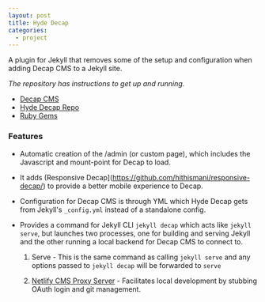 ```yaml
---
layout: post
title: Hyde Decap
categories:
  - project
---
```


A plugin for Jekyll that removes some of the setup and configuration when adding Decap CMS to a Jekyll site.

_The repository has instructions to get up and running._

- [Decap CMS](https://decapcms.org)
- [Hyde Decap Repo](https://github.com/gregdaynes/hyde-decap)
- [Ruby Gems](https://rubygems.org/gems/hyde-decap)

### Features

- Automatic creation of the /admin (or custom page), which includes the Javascript and mount-point for Decap to load.

- It adds (Responsive Decap](https://github.com/hithismani/responsive-decap/) to provide a better mobile experience to Decap.

- Configuration for Decap CMS is through YML which Hyde Decap gets from Jekyll's `_config.yml` instead of a standalone config.

- Provides a command for Jekyll CLI `jekyll decap` which acts like `jekyll serve`, but launches two processes, one for building and serving Jekyll and the other running a local backend for Decap CMS to connect to.

   1. Serve - This is the same command as calling `jekyll serve` and any options passed to `jekyll decap` will be forwarded to `serve`

   2. [Netlify CMS Proxy Server](https://www.npmjs.com/package/netlify-cms-proxy-server) - Facilitates local development by stubbing OAuth login and git management.
